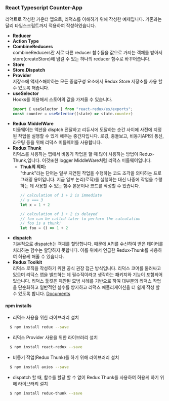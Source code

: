 ### React Typescript Counter-App
  리액트로 작성한 카운터 앱으로, 리덕스를 이해하기 위해 작성한 예제입니다.
  기존과는 달리 타입스크립트까지 적용하여 작성하였습니다.

- **Reducer**  
- **Action Type**  
- **CombineReducers**  
  combineReducers란 서로 다른 reducer 함수들을 값으로 가지는 객체를 받아서 store(createStore)에 넘길 수 있는 하나의 reducer 함수로 바꾸어줍니다.
- **Store**  
- **Store.Dispatch** 
- **Provider**  
  저장소에 액세스해야하는 모든 중첩구성 요소에서 Redux Store 저장소를 사용 할 수 있도록 해줍니다.
- **useSelector**  
  Hooks를 이용해서 스토어의 값을 가져올 수 있습니다.
  ```jsx
  import { useSelector } from "react-redux/es/exports";
  const counter = useSelector((state) => state.counter)
  ```  
- **Redux MiddelWare**  
  미들웨어는 액션을 disptch 전달하고 리듀서에 도달하는 순간 사이에 사전에 지정된 작업을 실행할 수 있게 해주는 중간자입니다.
  로깅, 충돌보고, 비동기API의 통신, 라우팅 등을 위해 리덕스 미들웨어를 사용합니다.
- **Redux Thunk**  
  리덕스를 사용하는 앱에서 비동기 작업을 할 때 많이 사용하는 방법이 Redux-Thunk,입니다. 이것또한 logger MiddleWare처럼 리덕스 미들웨어입니다.
  - **Thuk의 의미:**  
    "thunk"라는 단어는 일부 지연된 작업을 수행하는 코드 조각을 의미하는 프로그래밍 용어입니다. 지금 일부 논리(로직)를 실행하는 대신 나중에 작업을 수행하는 데 사용할 수 있는 함수 본문이나 코드를 작성할 수 있습니다.
    ```jsx
    // calculation of 1 + 2 is immediate
    // x === 3
    let x = 1 + 2

    // calculation of 1 + 2 is delayed
    // foo can be called later to perform the calculation
    // foo is a thunk!
    let foo = () => 1 + 2
    ```  
- **dispatch**  
  기본적으로 dispatch는 객체를 할당합니다. 때문에 API를 수신하여 받은 데이터를 처리하는 함수는 할당하지 못합니다. 이를 위에서 언급한 Redux-Thunk를 사용하여 허용케 해줄 수 있습니다.
- **Redux Toolkit**  
  리덕스 로직을 작성하기 위한 공식 권장 접근 방식입니다. 리덕스 코어를 둘러싸고 있으며 리덕스 앱을 빌드하는 데 필수적이라고 생각하는 패키지와 기능이 포함되어 있습니다. 리덕스 툴킷은 제안된 모범 사례를 기반으로 하여 대부분의 리덕스 작업을 단순화하고 일반적인 실수를 방지하고 리덕스 애플리케이션을 더 쉽게 작성 할 수 있도록 합니다.
   [Documents]("https://ko.redux.js.org/redux-toolkit/overview/")
    
#### npm installs
- 리덕스 사용을 위한 라이브러리 설치 
```bash 
  $ npm install redux --save
```
- 리덕스 Provider 사용을 위한 라이브러리 설치  
```bash 
  $ npm install react-redux --save  
  ```
- 비동기 작업(Redux Thunk)를 하기 위해 라이브러리 설치  
```bash 
  $ npm install axios --save  
```
- dispatch 할 때, 함수를 할당 할 수 없어 Redux Thunk를 사용하여 허용케 하기 위해 라이브러리 설치  
```bash 
  $ npm install redux-thunk --save
  ```
